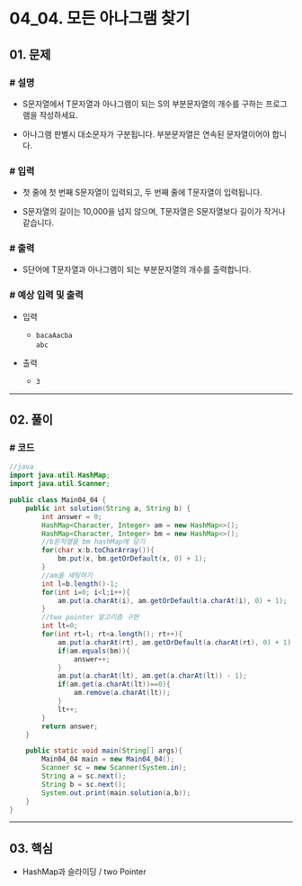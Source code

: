 # 04_04. 모든 아나그램 찾기

## 01. 문제

### # 설명

- S문자열에서 T문자열과 아나그램이 되는 S의 부분문자열의 개수를 구하는 프로그램을 작성하세요.

- 아나그램 판별시 대소문자가 구분됩니다. 부분문자열은 연속된 문자열이어야 합니다.

### # 입력

- 첫 줄에 첫 번째 S문자열이 입력되고, 두 번째 줄에 T문자열이 입력됩니다.

- S문자열의 길이는 10,000을 넘지 않으며, T문자열은 S문자열보다 길이가 작거나 같습니다.

### # 출력

- S단어에 T문자열과 아나그램이 되는 부분문자열의 개수를 출력합니다.

### # 예상 입력 및 출력

- 입력
  - `bacaAacba`
</br>`abc`

- 출력
  - `3`

---

## 02. 풀이

### # 코드

```java
//java
import java.util.HashMap;
import java.util.Scanner;

public class Main04_04 {
    public int solution(String a, String b) {
        int answer = 0;
        HashMap<Character, Integer> am = new HashMap<>();
        HashMap<Character, Integer> bm = new HashMap<>();
        //b문자열을 bm hashMap에 담기
        for(char x:b.toCharArray()){
            bm.put(x, bm.getOrDefault(x, 0) + 1);
        }
        //am을 세팅하기
        int l=b.length()-1;
        for(int i=0; i<l;i++){
            am.put(a.charAt(i), am.getOrDefault(a.charAt(i), 0) + 1);
        }
        //two pointer 알고리즘 구현
        int lt=0;
        for(int rt=l; rt<a.length(); rt++){
            am.put(a.charAt(rt), am.getOrDefault(a.charAt(rt), 0) + 1);
            if(am.equals(bm)){
                answer++;
            }
            am.put(a.charAt(lt), am.get(a.charAt(lt)) - 1);
            if(am.get(a.charAt(lt))==0){
                am.remove(a.charAt(lt));
            }
            lt++;
        }
        return answer;
    }

    public static void main(String[] args){
        Main04_04 main = new Main04_04();
        Scanner sc = new Scanner(System.in);
        String a = sc.next();
        String b = sc.next();
        System.out.print(main.solution(a,b));
    }
}
```

---

## 03. 핵심

- HashMap과 슬라이딩 / two Pointer
